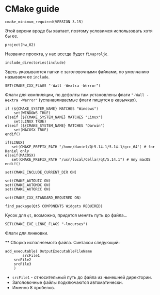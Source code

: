 # CMake guide
```
cmake_minimum_required(VERSION 3.15) 
```
Этой версии вроде бы хватает, поэтому условимся использовать хотя бы ее.

```
project(hw_02) 
```
Название проекта, у нас всегда будет `fivaproljo`.

``` 
include_directories(include) 
```
Здесь указываются папки с заголовочными файлами, по умолчанию называем ее `include`.

``` 
SET(CMAKE_CXX_FLAGS "-Wall -Wextra -Werror")
```
Флаги для компиляции, по дефолты там установлены флаги `"-Wall -Wextra -Werror"` (устанавливаемые флаги пишутся в кавычках). 

```
if (${CMAKE_SYSTEM_NAME} MATCHES "Windows")
    set(WINDOWS TRUE)
elseif (${CMAKE_SYSTEM_NAME} MATCHES "Linux")
    set(LINUX TRUE)
elseif (${CMAKE_SYSTEM_NAME} MATCHES "Darwin")
    set(MACOSX TRUE)
endif()

if(LINUX)
   set(CMAKE_PREFIX_PATH "/home/daniel/Qt5.14.1/5.14.1/gcc_64") # for Daniel only
elseif(MACOSX)
   set(CMAKE_PREFIX_PATH "/usr/local/Cellar/qt/5.14.1") # Any macOS
endif()

set(CMAKE_INCLUDE_CURRENT_DIR ON)

set(CMAKE_AUTOUIC ON)
set(CMAKE_AUTOMOC ON)
set(CMAKE_AUTORCC ON)

set(CMAKE_CXX_STANDARD_REQUIRED ON)

find_package(Qt5 COMPONENTS Widgets REQUIRED)
```
Кусок для `qt`, возможно, придется менять путь до файла...

``` 
SET(CMAKE_EXE_LINKE_FLAGS "-lncurses") 
```
Флаги для линковки.

** Сборка исполняемого файла. Синтакси следующий:
```
add_executable( OutputExecutableFileName
        srcFile1
	srcFile2
	srcFile3
	)
```
* `srcFile1` - относительный путь до файла из нынешней директории.
* Заголовочные файлы подключаются автоматически.
* Именно 8 пробелов.

